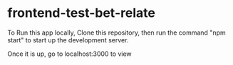# frontend-test-bet-relate
To Run this app locally, Clone this repository, then run the command "npm start" to start up the development server.

Once it is up, go to localhost:3000 to view
